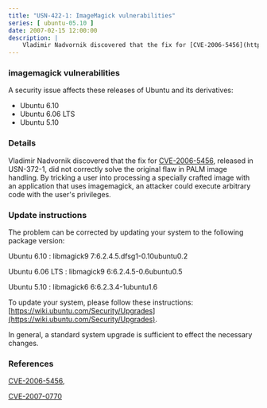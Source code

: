 ```yaml
---
title: "USN-422-1: ImageMagick vulnerabilities"
series: [ ubuntu-05.10 ]
date: 2007-02-15 12:00:00
description: |
    Vladimir Nadvornik discovered that the fix for [CVE-2006-5456](http://people.ubuntu.com/~ubuntu-security/cve/CVE-2006-5456), released  in USN-372-1, did not correctly solve the original flaw in PALM image  handling.  By tricking a user into processing a specially crafted image  with an application that uses imagemagick, an attacker could execute  arbitrary code with the user&#39;s privileges.
--- 
```

 
### imagemagick vulnerabilities

A security issue affects these releases of Ubuntu and its derivatives:

* Ubuntu 6.10
* Ubuntu 6.06 LTS
* Ubuntu 5.10

### Details

Vladimir Nadvornik discovered that the fix for [CVE-2006-5456](http://people.ubuntu.com/~ubuntu-security/cve/CVE-2006-5456), released in USN-372-1, did not correctly solve the original flaw in PALM image handling. By tricking a user into processing a specially crafted image with an application that uses imagemagick, an attacker could execute arbitrary code with the user&#39;s privileges.

### Update instructions

The problem can be corrected by updating your system to the following package version:

Ubuntu 6.10
 : libmagick9 <span>7:6.2.4.5.dfsg1-0.10ubuntu0.2</span>

Ubuntu 6.06 LTS
 : libmagick9 <span>6:6.2.4.5-0.6ubuntu0.5</span>

Ubuntu 5.10
 : libmagick6 <span>6:6.2.3.4-1ubuntu1.6</span>

To update your system, please follow these instructions: [https://wiki.ubuntu.com/Security/Upgrades](https://wiki.ubuntu.com/Security/Upgrades).

In general, a standard system upgrade is sufficient to effect the necessary changes.

### References

 [CVE-2006-5456](http://people.ubuntu.com/~ubuntu-security/cve/CVE-2006-5456), 

 [CVE-2007-0770](http://people.ubuntu.com/~ubuntu-security/cve/CVE-2007-0770)
 
